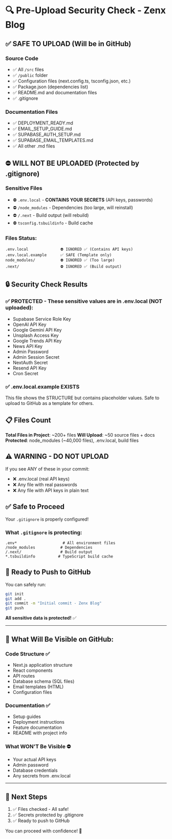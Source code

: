 # 🔍 Pre-Upload Security Check - Zenx Blog

## ✅ SAFE TO UPLOAD (Will be in GitHub)

### Source Code
- ✅ All `/src` files
- ✅ `/public` folder
- ✅ Configuration files (next.config.ts, tsconfig.json, etc.)
- ✅ Package.json (dependencies list)
- ✅ README.md and documentation files
- ✅ .gitignore

### Documentation Files
- ✅ DEPLOYMENT_READY.md
- ✅ EMAIL_SETUP_GUIDE.md
- ✅ SUPABASE_AUTH_SETUP.md
- ✅ SUPABASE_EMAIL_TEMPLATES.md
- ✅ All other .md files

## ⛔ WILL NOT BE UPLOADED (Protected by .gitignore)

### Sensitive Files
- ⛔ `.env.local` - **CONTAINS YOUR SECRETS** (API keys, passwords)
- ⛔ `/node_modules` - Dependencies (too large, will reinstall)
- ⛔ `/.next` - Build output (will rebuild)
- ⛔ `tsconfig.tsbuildinfo` - Build cache

### Files Status:
```
.env.local              ⛔ IGNORED ✅ (Contains API keys)
.env.local.example      ✅ SAFE (Template only)
node_modules/           ⛔ IGNORED ✅ (Too large)
.next/                  ⛔ IGNORED ✅ (Build output)
```

## 🔒 Security Check Results

### ✅ PROTECTED - These sensitive values are in .env.local (NOT uploaded):
- Supabase Service Role Key
- OpenAI API Key
- Google Gemini API Key
- Unsplash Access Key
- Google Trends API Key
- News API Key
- Admin Password
- Admin Session Secret
- NextAuth Secret
- Resend API Key
- Cron Secret

### ✅ .env.local.example EXISTS
This file shows the STRUCTURE but contains placeholder values.
Safe to upload to GitHub as a template for others.

## 📋 Files Count

**Total Files in Project**: ~200+ files
**Will Upload**: ~50 source files + docs
**Protected**: node_modules (~40,000 files), .env.local, build files

## ⚠️ WARNING - DO NOT UPLOAD

If you see ANY of these in your commit:
- ❌ .env.local (real API keys)
- ❌ Any file with real passwords
- ❌ Any file with API keys in plain text

## ✅ Safe to Proceed

Your `.gitignore` is properly configured!

### What `.gitignore` is protecting:
```gitignore
.env*                    # All environment files
/node_modules           # Dependencies
/.next/                 # Build output
*.tsbuildinfo          # TypeScript build cache
```

## 🚀 Ready to Push to GitHub

You can safely run:
```bash
git init
git add .
git commit -m "Initial commit - Zenx Blog"
git push
```

**All sensitive data is protected!** ✅

---

## 📝 What Will Be Visible on GitHub:

### Code Structure ✅
- Next.js application structure
- React components
- API routes
- Database schema (SQL files)
- Email templates (HTML)
- Configuration files

### Documentation ✅
- Setup guides
- Deployment instructions
- Feature documentation
- README with project info

### What WON'T Be Visible ⛔
- Your actual API keys
- Admin password
- Database credentials
- Any secrets from .env.local

---

## 🎯 Next Steps

1. ✅ Files checked - All safe!
2. ✅ Secrets protected by .gitignore
3. ✅ Ready to push to GitHub

You can proceed with confidence! 🚀
